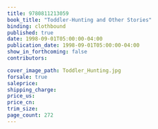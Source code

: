 ```yaml
---
title: 9780811213059
book_title: "Toddler-Hunting and Other Stories"
binding: clothbound
published: true
date: 1998-09-01T05:00:00-04:00
publication_date: 1998-09-01T05:00:00-04:00
show_in_forthcoming: false
contributors:

cover_image_path: Toddler_Hunting.jpg
forsale: true
saleprice:
shipping_charge:
price_us:
price_cn:
trim_size:
page_count: 272
---
```


